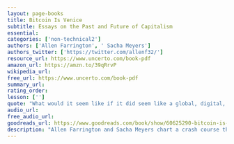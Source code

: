 ```yaml
---
layout: page-books
title: Bitcoin Is Venice
subtitle: Essays on the Past and Future of Capitalism
essential: 
categories: ['non-technical2']
authors: ['Allen Farrington', ' Sacha Meyers']
authors_twitter: ['https://twitter.com/allenf32/']
resource_url: https://www.uncerto.com/book-pdf
amazon_url: https://amzn.to/39qRrvP
wikipedia_url: 
free_url: https://www.uncerto.com/book-pdf
summary_url: 
rating_order: 
lesson: ['']
quote: "What would it seem like if it did seem like a global, digital, sound, open source, programmable money was monetizing from absolute zero?"
audio_url: 
free_audio_url: 
goodreads_url: https://www.goodreads.com/book/show/60625290-bitcoin-is-venice
description: "Allen Farrington and Sacha Meyers chart a crash course through the errors of modern economic theory and the world's broken fiat currency system with a hopeful destination: Bitcoin Is Venice. What if a global, digital, sound, open-source, programmable currency was monetizing from absolute zero? What might economies look like under a Bitcoin standard that pushes beyond Hernando de Soto’s abstraction of 'capital' as 'economic potential energy?' What might this new form of capital do to our current governing bodies? Can Bitcoin bring about a new global Renaissance? With Farrington and Meyers, the discussion is as revolutionary as the answers."
---
```

